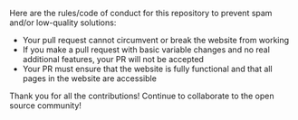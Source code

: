 Here are the rules/code of conduct for this repository to prevent spam and/or low-quality solutions:

* Your pull request cannot circumvent or break the website from working
* If you make a pull request with basic variable changes and no real additional features, your PR will not be accepted
* Your PR must ensure that the website is fully functional and that all pages in the website are accessible

Thank you for all the contributions! Continue to collaborate to the open source community!
